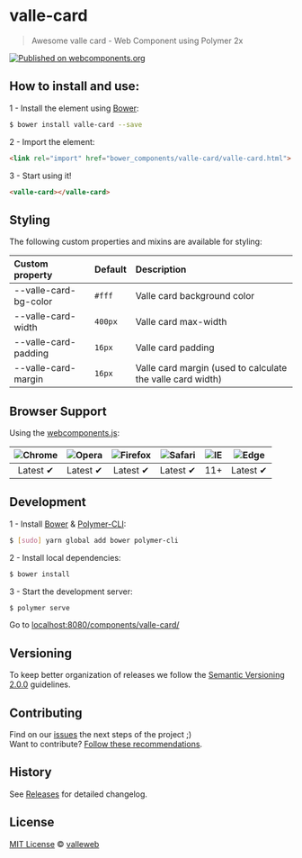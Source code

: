 # valle-card

> Awesome valle card - Web Component using Polymer 2x

[![Published on webcomponents.org](https://img.shields.io/badge/webcomponents.org-published-blue.svg)](https://www.webcomponents.org/element/valleweb/valle-card)

## How to install and use:

1 - Install the element using [Bower](http://bower.io/):

```sh
$ bower install valle-card --save
```

2 -  Import the element:

```html
<link rel="import" href="bower_components/valle-card/valle-card.html">
```

3 - Start using it!

<!--
```
<custom-element-demo>
  <template>
    <link rel="import" href="valle-card.html">
    <next-code-block></next-code-block>
  </template>
</custom-element-demo>
```
-->

```html
<valle-card></valle-card>
```

## Styling

The following custom properties and mixins are available for styling:

Custom property           | Default  | Description
:---                      |:---      |:---
--valle-card-bg-color     | `#fff`   | Valle card background color
--valle-card-width        | `400px`  | Valle card max-width
--valle-card-padding      | `16px`   | Valle card padding
--valle-card-margin       | `16px`   | Valle card margin (used to calculate the valle card width)


## Browser Support

Using the [webcomponents.js](https://github.com/WebComponents/webcomponentsjs):

 ![Chrome](https://cdnjs.cloudflare.com/ajax/libs/browser-logos/39.2.2/chrome/chrome_48x48.png) | ![Opera](https://cdnjs.cloudflare.com/ajax/libs/browser-logos/39.2.2/opera/opera_48x48.png) | ![Firefox](https://cdnjs.cloudflare.com/ajax/libs/browser-logos/39.2.2/firefox/firefox_48x48.png) | ![Safari](https://cdnjs.cloudflare.com/ajax/libs/browser-logos/39.2.2/safari/safari_48x48.png) |![IE](https://cdnjs.cloudflare.com/ajax/libs/browser-logos/39.2.2/archive/internet-explorer_9-11/internet-explorer_9-11_48x48.png) |  ![Edge](https://cdnjs.cloudflare.com/ajax/libs/browser-logos/39.2.2/edge/edge_48x48.png) |
:---: | :---: | :---: | :---: | :---: | :---: |
Latest ✔ | Latest ✔ | Latest ✔ | Latest ✔ | 11+ | Latest ✔

## Development

1 - Install [Bower](http://bower.io/) & [Polymer-CLI](https://www.polymer-project.org/1.0/docs/tools/polymer-cli):

```sh
$ [sudo] yarn global add bower polymer-cli
```

2 - Install local dependencies:

```sh
$ bower install
```

3 - Start the development server:

```sh
$ polymer serve
```

Go to [localhost:8080/components/valle-card/](http://localhost:8080/components/valle-card/)

## Versioning

To keep better organization of releases we follow the [Semantic Versioning 2.0.0](http://semver.org/) guidelines.

## Contributing

Find on our [issues](https://github.com/valleweb/valle-card/issues/) the next steps of the project ;)
<br>
Want to contribute? [Follow these recommendations](https://github.com/valleweb/valle-card/blob/master/CONTRIBUTING.md).

## History

See [Releases](https://github.com/valleweb/valle-card/releases) for detailed changelog.

## License

[MIT License](https://github.com/valleweb/valle-card/blob/master/LICENSE.md) © [valleweb](https://github.com/orgs/valleweb/people)
